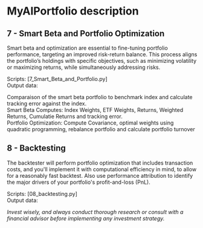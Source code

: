 # MyAIPortfolio description

## 7 - Smart Beta and Portfolio Optimization 
Smart beta and optimization are essential to fine-tuning portfolio performance, targeting an improved risk-return balance. This process aligns the portfolio’s holdings with specific objectives, such as minimizing volatility or maximizing returns, while simultaneously addressing risks. <br>

Scripts: [7_Smart_Beta_and_Portfolio.py] <br>
Output data: 

Comparaison of the smart beta portfolio to benchmark index and calculate tracking error against the index. <br>
Smart Beta Computes: Index Weights, ETF Weights, Returns, Weighted Returns, Cumulatie Returns and tracking error. <br>
Portfolio Optimization: Compute Covariance, optimal weights using quadratic programming, rebalance portfolio and calculate portfolio turnover <br>



## 8 - Backtesting 
The backtester will perform portfolio optimization that includes transaction costs, and you'll implement it with computational efficiency in mind, to allow for a reasonably fast backtest. Also use performance attribution to identify the major drivers of your portfolio's profit-and-loss (PnL).

Scripts: [08_backtesting.py] <br>
Output data: 

*Invest wisely, and always conduct thorough research or consult with a financial advisor before implementing any investment strategy.*





